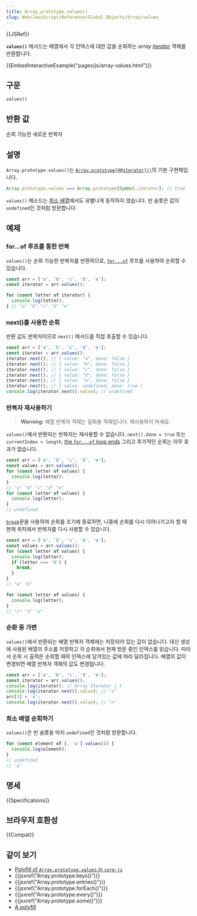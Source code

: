 ```yaml
---
title: Array.prototype.values()
slug: Web/JavaScript/Reference/Global_Objects/Array/values
---
```


{{JSRef}}

**`values()`** 메서드는 배열에서 각 인덱스에 대한 값을 순회하는 _array [iterator](/ko/docs/Web/JavaScript/Reference/Iteration_protocols#the_iterator_protocol)_ 객체를 반환합니다.

{{EmbedInteractiveExample("pages/js/array-values.html")}}

## 구문

```js-nolint
values()
```

## 반환 값

순회 가능한 새로운 반복자

## 설명

`Array.prototype.values()`는 [`Array.prototype[@@iterator]()`](/ko/docs/Web/JavaScript/Reference/Global_Objects/Array/@@iterator)의 기본 구현체입니다.

```js
Array.prototype.values === Array.prototype[Symbol.iterator]; // true
```

`values()` 메소드는 [희소 배열](/ko/docs/Web/JavaScript/Guide/Indexed_collections#sparse_arrays)에서도 유별나게 동작하지 않습니다. 빈 슬롯은 값이 `undefined`인 것처럼 방문합니다.

## 예제

### for...of 루프를 통한 반복

`values()`는 순회 가능한 반복자를 반환하므로, [`for...of`](/ko/docs/Web/JavaScript/Reference/Statements/for...of) 루프를 사용하여 순회할 수 있습니다.

```js
const arr = ['a', 'b', 'c', 'd', 'e'];
const iterator = arr.values();

for (const letter of iterator) {
  console.log(letter);
} // "a" "b" "c" "d" "e"
```

### next()를 사용한 순회

반환 값도 반복자이므로 `next()` 메서드를 직접 호출할 수 있습니다.

```js
const arr = ['a', 'b', 'c', 'd', 'e'];
const iterator = arr.values();
iterator.next(); // { value: "a", done: false }
iterator.next(); // { value: "b", done: false }
iterator.next(); // { value: "c", done: false }
iterator.next(); // { value: "d", done: false }
iterator.next(); // { value: "e", done: false }
iterator.next(); // { value: undefined, done: true }
console.log(iterator.next().value); // undefined
```

### 반복자 재사용하기

> **Warning:** 배열 반복자 객체는 일회용 객체입니다. 재사용하지 마세요.

`values()`에서 반환되는 반복자는 재사용할 수 없습니다. `next().done = true` 또는 `currentIndex > length`, [the `for...of` loop ends](/ko/docs/Web/JavaScript/Reference/Iteration_protocols#interactions_between_the_language_and_iteration_protocols) 그리고 추가적인 순회는 아무 효과가 없습니다.

```js
const arr = ['a', 'b', 'c', 'd', 'e'];
const values = arr.values();
for (const letter of values) {
  console.log(letter);
}
// "a" "b" "c" "d" "e"
for (const letter of values) {
  console.log(letter);
}
// undefined
```

[`break`](/ko/docs/Web/JavaScript/Reference/Statements/break)문을 사용하여 순회를 조기에 종료하면, 나중에 순회를 다시 이어나가고자 할 때 현재 위치에서 반복자를 다시 사용할 수 있습니다.

```js
const arr = ['a', 'b', 'c', 'd', 'e'];
const values = arr.values();
for (const letter of values) {
  console.log(letter);
  if (letter === 'b') {
    break;
  }
}
// "a" "b"

for (const letter of values) {
  console.log(letter);
}
// "c" "d" "e"
```

### 순환 중 가변

`values()`에서 반환되는 배열 반복자 객체에는 저장되어 있는 값이 없습니다. 대신 생성에 사용된 배열의 주소를 저장하고 각 순회에서 현재 방문 중인 인덱스를 읽습니다. 따라서 순회 시 출력은 순회할 때의 인덱스에 담겨있는 값에 따라 달라집니다. 배열의 값이 변경되면 배열 반복자 객체의 값도 변경됩니다.

```js
const arr = ['a', 'b', 'c', 'd', 'e'];
const iterator = arr.values();
console.log(iterator); // Array Iterator { }
console.log(iterator.next().value); // "a"
arr[1] = 'n';
console.log(iterator.next().value); // "n"
```

### 희소 배열 순회하기

`values()`은 빈 슬롯을 마치 `undefined`인 것처럼 방문합니다.

```js
for (const element of [, 'a'].values()) {
  console.log(element);
}
// undefined
// 'a'
```

## 명세

{{Specifications}}

## 브라우저 호환성

{{Compat}}

## 같이 보기

- [Polyfill of `Array.prototype.values` in `core-js`](https://github.com/zloirock/core-js#ecmascript-array)
- {{jsxref("Array.prototype.keys()")}}
- {{jsxref("Array.prototype.entries()")}}
- {{jsxref("Array.prototype.forEach()")}}
- {{jsxref("Array.prototype.every()")}}
- {{jsxref("Array.prototype.some()")}}
- [A polyfill](https://github.com/behnammodi/polyfill/blob/master/array.polyfill.js)
